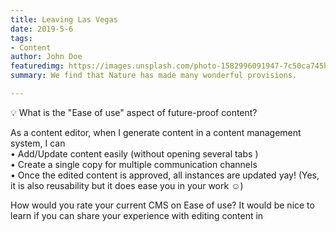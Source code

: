 ```yaml
---
title: Leaving Las Vegas
date: 2019-5-6
tags:
- Content
author: John Doe
featuredimg: https://images.unsplash.com/photo-1582996091947-7c50ca745bc9?ixlib=rb-1.2.1&ixid=eyJhcHBfaWQiOjEyMDd9&auto=format&fit=crop&w=1049&q=80
summary: We find that Nature has made many wonderful provisions.

---
```

💡 What is the "Ease of use" aspect of future-proof content?  
  
As a content editor, when I generate content in a content management system, I can  
• Add/Update content easily (without opening several tabs )  
• Create a single copy for multiple communication channels  
• Once the edited content is approved, all instances are updated yay! (Yes, it is also reusability but it does ease you in your work ☺️)  
  
How would you rate your current CMS on Ease of use? It would be nice to learn if you can share your experience with editing content in